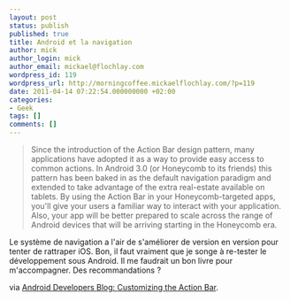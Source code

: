 ```yaml
---
layout: post
status: publish
published: true
title: Android et la navigation
author: mick
author_login: mick
author_email: mickael@flochlay.com
wordpress_id: 119
wordpress_url: http://morningcoffee.mickaelflochlay.com/?p=119
date: 2011-04-14 07:22:54.000000000 +02:00
categories:
- Geek
tags: []
comments: []
---
```

<blockquote>Since the introduction of the Action Bar design pattern, many applications have adopted it as a way to provide easy access to common actions. In Android 3.0 (or Honeycomb to its friends) this pattern has been baked in as the default navigation paradigm and extended to take advantage of the extra real-estate available on tablets. By using the Action Bar in your Honeycomb-targeted apps, you'll give your users a familiar way to interact with your application. Also, your app will be better prepared to scale across the range of Android devices that will be arriving starting in the Honeycomb era.</blockquote>
Le système de navigation a l'air de s'améliorer de version en version pour tenter de rattraper iOS. Bon, il faut vraiment que je songe à re-tester le développement sous Android. Il me faudrait un bon livre pour m'accompagner. Des recommandations ?

via <a href="http://android-developers.blogspot.com/2011/04/customizing-action-bar.html?utm_source=feedburner&amp;utm_medium=feed&amp;utm_campaign=Feed%3A+blogspot%2FhsDu+%28Android+Developers+Blog%29">Android Developers Blog: Customizing the Action Bar</a>.
